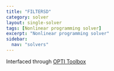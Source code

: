 ```yaml
---
title: "FILTERSD"
category: solver
layout: single-solver
tags: [Nonlinear programming solver]
excerpt: "Nonlinear programming solver"
sidebar:
  nav: "solvers"
---
```


Interfaced through [OPTI Toolbox](http://www.i2c2.aut.ac.nz/Wiki/OPTI/)
